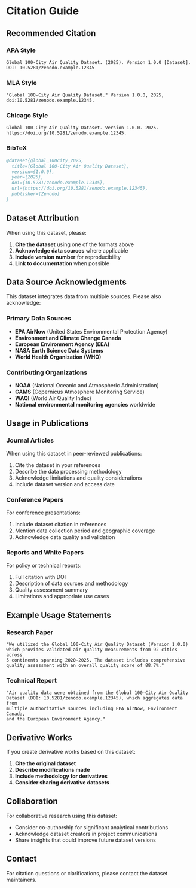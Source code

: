 # Citation Guide

## Recommended Citation

### APA Style
```
Global 100-City Air Quality Dataset. (2025). Version 1.0.0 [Dataset]. 
DOI: 10.5281/zenodo.example.12345
```

### MLA Style
```
"Global 100-City Air Quality Dataset." Version 1.0.0, 2025, 
doi:10.5281/zenodo.example.12345.
```

### Chicago Style
```
Global 100-City Air Quality Dataset. Version 1.0.0. 2025. 
https://doi.org/10.5281/zenodo.example.12345.
```

### BibTeX
```bibtex
@dataset{global_100city_2025,
  title={Global 100-City Air Quality Dataset},
  version={1.0.0},
  year={2025},
  doi={10.5281/zenodo.example.12345},
  url={https://doi.org/10.5281/zenodo.example.12345},
  publisher={Zenodo}
}
```

## Dataset Attribution

When using this dataset, please:

1. **Cite the dataset** using one of the formats above
2. **Acknowledge data sources** where applicable
3. **Include version number** for reproducibility
4. **Link to documentation** when possible

## Data Source Acknowledgments

This dataset integrates data from multiple sources. Please also acknowledge:

### Primary Data Sources
- **EPA AirNow** (United States Environmental Protection Agency)
- **Environment and Climate Change Canada**
- **European Environment Agency (EEA)**
- **NASA Earth Science Data Systems**
- **World Health Organization (WHO)**

### Contributing Organizations
- **NOAA** (National Oceanic and Atmospheric Administration)
- **CAMS** (Copernicus Atmosphere Monitoring Service)
- **WAQI** (World Air Quality Index)
- **National environmental monitoring agencies** worldwide

## Usage in Publications

### Journal Articles
When using this dataset in peer-reviewed publications:

1. Cite the dataset in your references
2. Describe the data processing methodology
3. Acknowledge limitations and quality considerations
4. Include dataset version and access date

### Conference Papers
For conference presentations:

1. Include dataset citation in references
2. Mention data collection period and geographic coverage
3. Acknowledge data quality and validation

### Reports and White Papers
For policy or technical reports:

1. Full citation with DOI
2. Description of data sources and methodology
3. Quality assessment summary
4. Limitations and appropriate use cases

## Example Usage Statements

### Research Paper
```
"We utilized the Global 100-City Air Quality Dataset (Version 1.0.0) 
which provides validated air quality measurements from 92 cities across 
5 continents spanning 2020-2025. The dataset includes comprehensive 
quality assessment with an overall quality score of 88.7%."
```

### Technical Report
```
"Air quality data were obtained from the Global 100-City Air Quality 
Dataset (DOI: 10.5281/zenodo.example.12345), which aggregates data from 
multiple authoritative sources including EPA AirNow, Environment Canada, 
and the European Environment Agency."
```

## Derivative Works

If you create derivative works based on this dataset:

1. **Cite the original dataset**
2. **Describe modifications made**
3. **Include methodology for derivatives**
4. **Consider sharing derivative datasets**

## Collaboration

For collaborative research using this dataset:

- Consider co-authorship for significant analytical contributions
- Acknowledge dataset creators in project communications
- Share insights that could improve future dataset versions

## Contact

For citation questions or clarifications, please contact the dataset maintainers.
